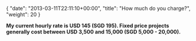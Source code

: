 {
   "date": "2013-03-11T22:11:10+00:00",
   "title": "How much do you charge?",
   "weight": 20
}

**My current hourly rate is USD 145 (SGD 195). Fixed price projects generally cost between USD 3,500 and 15,000 (SGD 5,000 - 20,000).**